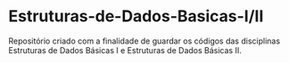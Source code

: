 # Estruturas-de-Dados-Basicas-I/II
Repositório criado com a finalidade de guardar os códigos das disciplinas Estruturas de Dados Básicas I e Estruturas de Dados Básicas II.
